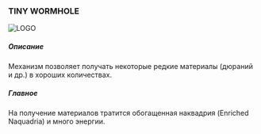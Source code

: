 ### TINY WORMHOLE

![LOGO](https://cdn.discordapp.com/attachments/916288528546144256/939505353505243136/wormhole.png)

##### Описание

Механизм позволяет получать некоторые редкие материалы (дюраний и др.) в хороших количествах.

##### Главное

На получение материалов тратится обогащенная наквадрия (Enriched Naquadria) и много энергии.
